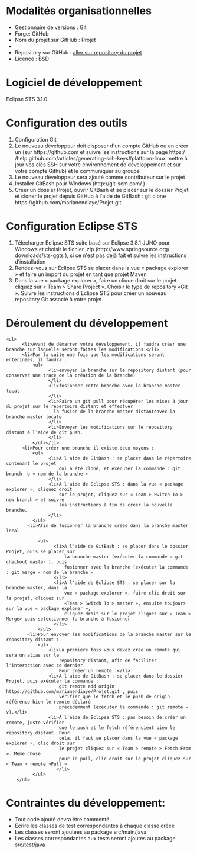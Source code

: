<h1>Modalités organisationnelles</h1>
  <ul>
        <li>Gestionnaire de versions : Git</li>
        <li>Forge: GitHub</li>
        <li>Nom du projet sur GitHub : Projet<li>
        <li>Repository sur GitHub : <a href="https://github.com/marianendiaye/Projet.git">aller sur repository du projet</a></li>
        <li>Licence : BSD</li>
  </ul>

<h1>Logiciel de développement</h1>
          Eclipse STS 3.1.0

<h1>Configuration des outils</h1>
  <ol> <li>Configuration Git</li>
      <li>  
            Le nouveau développeur doit disposer d'un compte GitHub ou en créer
            un (sur https://github.com et suivre les instructions sur la page https:/
            /help.github.com/articles/generating-ssh-keys#platform-linux
            mettre à jour vos clés SSH sur votre environnement de développement
          et sur votre compte Github) et le communiquer au groupe</li>
      <li>Le nouveau développeur sera ajouté comme contributeur sur le projet</li>
      <li>Installer GitBash pour Windows (http://git-scm.com/ )</li>
      <li>Créer un dossier Projet, ouvrir GitBash et se placer sur le dossier Projet
        et cloner le projet depuis GitHub à l'aide de GitBash :
        git clone https://github.com/marianendiaye/Projet.git</li>
  </ol>
<h1>Configuration Eclipse STS</h1>

  <ol>
        <li>Télécharger Eclipse STS suite basé sur Eclipse 3.8.1 JUNO pour
            Windows et choisir le fichier .zip (http://www.springsource.org/
            downloads/sts-ggts ), si ce n'est pas déjà fait et suivre les instructions
            d’installation</li>
        <li>Rendez-vous sur Eclipse STS se placer dans la vue « package explorer »
            et faire un import du projet en tant que projet Maven</li>
        <li>Dans la vue « package explorer », faire un clique droit sur le projet
            cliquez sur « Team > Share Project ». Choisir le type de repository «Git ».
            Suivre les instructions d'Eclipse STS pour créer un nouveau repository Git associé à votre projet.</li>
    </ol>

<h1>Déroulement du développement</h1>

    <ul>
          <li>Avant de démarrer votre développement, il faudra créer une branche sur laquelle seront faites les modifications.</li>
          <li>Par la suite une fois que les modifications seront entérinées, il faudra :
              <ul>
                    <li>envoyer la branche sur le repository distant (pour conserver une trace de la création de la branche)
                    </li>
                    <li>fusionner cette branche avec la branche master local
                    </li>
                    <li>Faire un git pull pour récupérer les mises à jour du projet sur le répertoire distant et effectuer 
                      la fusion de la branche master distanteavec la branche master locale
                    </li>
                    <li>Envoyer les modifications sur le repository distant à l’aide de git push.
                    </li>
              </ul></li>
          <li>Pour créer une branche il existe deux moyens :
              <ul>
                    <li>A l'aide de GitBash : se placer dans le répertoire contenant le projet
                        qui a été cloné, et exécuter la commande : git branch -b « nom de la branche »
                    </li>
                    <li>A l'aide de Eclipse STS : dans la vue « package explorer », cliquez droit
                        sur le projet, cliquez sur « Team > Switch To > new branch » et suivre
                        les instructions à fin de créer la nouvelle branche.
                    </li>
              </ul>
            <li>Afin de fusionner la branche créée dans la branche master local
                
                <ul>
                      <li>A l'aide de GitBash : se placer dans le dossier Projet, puis se placer sur
                          la branche master (exécuter la commande : git checkout master ), puis
                          fusionner avec la branche (exécuter la commande : git merge « nom de la branche »
                      </li>
                      <li>A l'aide de Eclipse STS : se placer sur la branche master, dans la
                          vue « package explorer », faire clic droit sur le projet, cliquez sur 
                          «Team > Switch To > master », ensuite toujours sur la vue « package explorer », 
                          cliquez droit sur le projet cliquez sur « Team > Merge> puis selectionner la branche à fusionner
                      </li>
                </ul>
            <li>Pour envoyer les modifications de la branche master sur le repository distant :
                <ul>
                    <li>La première fois vous devez crée un remote qui sera un alias sur le
                        repository distant, afin de faciliter l'interaction avec ce dernier.
                        Pour créer un remote :</li>
                    <li>A l'aide de GitBash : se placer dans le dossier Projet, puis exécuter la commande :
                        git remote add origin https://github.com/marianendiaye/Projet.git , puis
                        vérifier que le fetch et le push de origin référence bien le remote déclaré
                        précédemment (exécuter la commande : git remote -v).</li>
                    <li>A l'aide de Eclipse STS : pas besoin de créer un remote, juste vérifier
                        que le push et le fetch référencient bien le repository distant. Pour
                        cela, il faut se placer dans la vue « package explorer », clic droit sur
                        le projet cliquez sur « Team > remote > Fetch From ». Même chose
                        pour le pull, clic droit sur le projet cliquez sur « Team > remote >Pull »
                       </li>
              </ul>
        </ul>
<h1>Contraintes du développement: </h1>
    <ul>
        <li>Tout code ajouté devra être commenté</li>
        <li>Écrire les classes de test correspondantes à chaque classe créee</li>
        <li>Les classes seront ajoutées au package src/main/java</li>
        <li>Les classes correspondantes aux tests seront ajoutés au package src/test/java</li>
    </ul>
